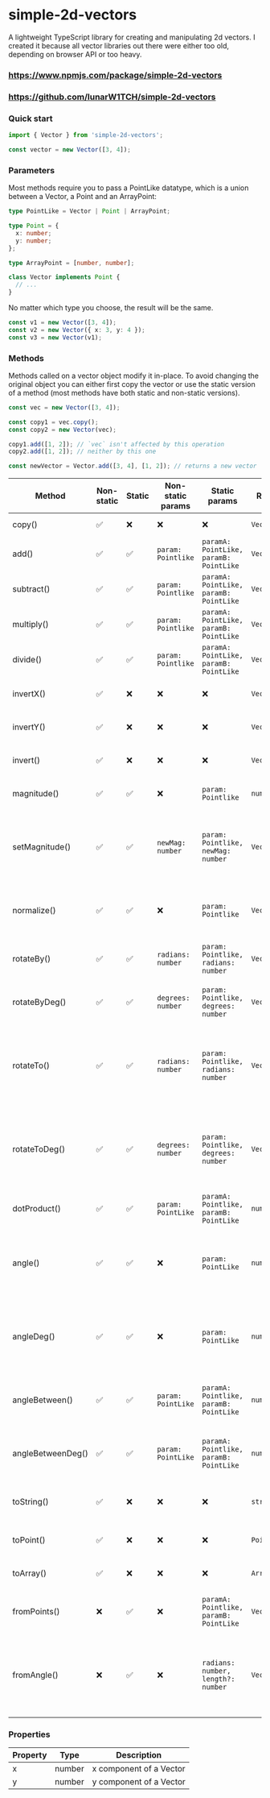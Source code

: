 # simple-2d-vectors

A lightweight TypeScript library for creating and manipulating 2d vectors. I created it because all vector libraries out there were either too old, depending on browser API or too heavy.

### https://www.npmjs.com/package/simple-2d-vectors

### https://github.com/lunarW1TCH/simple-2d-vectors

### Quick start

```typescript
import { Vector } from 'simple-2d-vectors';

const vector = new Vector([3, 4]);
```

### Parameters

Most methods require you to pass a PointLike datatype, which is a union between a Vector, a Point and an ArrayPoint:

```typescript
type PointLike = Vector | Point | ArrayPoint;
```

```typescript
type Point = {
  x: number;
  y: number;
};
```

```typescript
type ArrayPoint = [number, number];
```

```typescript
class Vector implements Point {
  // ...
}
```

No matter which type you choose, the result will be the same.

```typescript
const v1 = new Vector([3, 4]);
const v2 = new Vector({ x: 3, y: 4 });
const v3 = new Vector(v1);
```

### Methods

Methods called on a vector object modify it in-place. To avoid changing the original object you can either first copy the vector or use the static version of a method (most methods have both static and non-static versions).

```typescript
const vec = new Vector([3, 4]);

const copy1 = vec.copy();
const copy2 = new Vector(vec);

copy1.add([1, 2]); // `vec` isn't affected by this operation
copy2.add([1, 2]); // neither by this one

const newVector = Vector.add([3, 4], [1, 2]); // returns a new vector
```

| Method            | Non-static | Static | Non-static params  | Static params                          | Returns      | Description                                                                                                              |
| ----------------- | ---------- | ------ | ------------------ | -------------------------------------- | ------------ | ------------------------------------------------------------------------------------------------------------------------ |
| copy()            | ✅         | ❌     | ❌                 | ❌                                     | `Vector`     | Returns a copy of a vector.                                                                                              |
| add()             | ✅         | ✅     | `param: Pointlike` | `paramA: PointLike, paramB: PointLike` | `Vector`     | Sums individually x and y components.                                                                                    |
| subtract()        | ✅         | ✅     | `param: Pointlike` | `paramA: PointLike, paramB: PointLike` | `Vector`     | Subtracts x and y components from each other.                                                                            |
| multiply()        | ✅         | ✅     | `param: Pointlike` | `paramA: PointLike, paramB: PointLike` | `Vector`     | Multiplies x and y components.                                                                                           |
| divide()          | ✅         | ✅     | `param: Pointlike` | `paramA: PointLike, paramB: PointLike` | `Vector`     | Divides x and y components.                                                                                              |
| invertX()         | ✅         | ❌     | ❌                 | ❌                                     | `Vector`     | Inverts x component of a vector.                                                                                         |
| invertY()         | ✅         | ❌     | ❌                 | ❌                                     | `Vector`     | Inverts y component of a vector.                                                                                         |
| invert()          | ✅         | ❌     | ❌                 | ❌                                     | `Vector`     | Inverts both components of a vector.                                                                                     |
| magnitude()       | ✅         | ✅     | ❌                 | `param: Pointlike`                     | `number`     | Returns magnitude/length of the vector.                                                                                  |
| setMagnitude()    | ✅         | ✅     | `newMag: number`   | `param: Pointlike, newMag: number`     | `Vector`     | Sets the magnitude/length of the vector to the provided value (>= 0) while keeping its direction.                        |
| normalize()       | ✅         | ✅     | ❌                 | `param: Pointlike`                     | `Vector`     | Sets length/magnitude of a vector to 1 while keeping its direction.                                                      |
| rotateBy()        | ✅         | ✅     | `radians: number`  | `param: Pointlike, radians: number`    | `Vector`     | Rotates the vector by the provided value (in radians).                                                                   |
| rotateByDeg()     | ✅         | ✅     | `degrees: number`  | `param: Pointlike, degrees: number`    | `Vector`     | Rotates the vector by the provided value (in degrees).                                                                   |
| rotateTo()        | ✅         | ✅     | `radians: number`  | `param: Pointlike, radians: number`    | `Vector`     | Rotates vector to a provided angle (in radians), counting from the positive X axis, while keeping its magnitude.         |
| rotateToDeg()     | ✅         | ✅     | `degrees: number`  | `param: Pointlike, degrees: number`    | `Vector`     | Rotates vector to a provided angle (in degrees), counting from the positive X axis, while keeping its magnitude.         |
| dotProduct()      | ✅         | ✅     | `param: PointLike` | `paramA: Pointlike, paramB: PointLike` | `number`     | Returns a dot products of two vectors.                                                                                   |
| angle()           | ✅         | ✅     | ❌                 | `param: PointLike`                     | `number`     | Returns the angle (in radians) between any Vector(x, 0) and the original vector, where x is positive.                    |
| angleDeg()        | ✅         | ✅     | ❌                 | `param: PointLike`                     | `number`     | Returns the angle (in degrees) between any Vector(x, 0) and the original vector, where x is positive.                    |
| angleBetween()    | ✅         | ✅     | `param: PointLike` | `paramA: Pointlike, paramB: PointLike` | `number`     | Returns the angle (in radians) between original vector and provided vector.                                              |
| angleBetweenDeg() | ✅         | ✅     | `param: PointLike` | `paramA: Pointlike, paramB: PointLike` | `number`     | Returns the angle (in degrees) between original vector and provided vector.                                              |
| toString()        | ✅         | ❌     | ❌                 | ❌                                     | `string`     | Returns a string representation of a vector `'(x, y)'`.                                                                  |
| toPoint()         | ✅         | ❌     | ❌                 | ❌                                     | `Point`      | Returns x and y components as a Point.                                                                                   |
| toArray()         | ✅         | ❌     | ❌                 | ❌                                     | `ArrayPoint` | Returns x and y components as an ArrayPoint.                                                                             |
| fromPoints()      | ❌         | ✅     | ❌                 | `paramA: Pointlike, paramB: PointLike` | `Vector`     | Returns a vector which is a path between two provided points.                                                            |
| fromAngle()       | ❌         | ✅     | ❌                 | `radians: number, length?: number`     | `Vector`     | Returns a vector with a provided angle (in radians) counting from positive X axis. Length is optional and defaults to 1. |

### Properties

| Property | Type   | Description             |
| -------- | ------ | ----------------------- |
| x        | number | x component of a Vector |
| y        | number | y component of a Vector |

